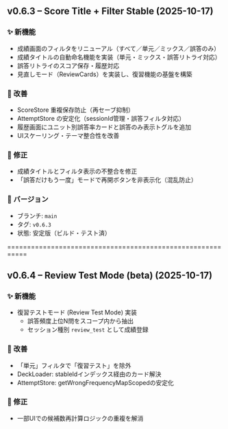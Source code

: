 ## v0.6.3 – Score Title + Filter Stable (2025-10-17)

### ✨ 新機能
- 成績画面のフィルタをリニューアル（すべて／単元／ミックス／誤答のみ）
- 成績タイトルの自動命名機能を実装（単元・ミックス・誤答リトライ対応）
- 誤答リトライのスコア保存・履歴対応
- 見直しモード（ReviewCards）を実装し、復習機能の基盤を構築

### 🧩 改善
- ScoreStore 重複保存防止（再セーブ抑制）
- AttemptStore の安定化（sessionId管理・誤答フィルタ対応）
- 履歴画面にユニット別誤答率カードと誤答のみ表示トグルを追加
- UIスケーリング・テーマ整合性を改善

### 🐞 修正
- 成績タイトルとフィルタ表示の不整合を修正
- 「誤答だけもう一度」モードで再開ボタンを非表示化（混乱防止）

### 🔖 バージョン
- ブランチ: `main`
- タグ: `v0.6.3`
- 状態: 安定版（ビルド・テスト済）

===========================================================
## v0.6.4 – Review Test Mode (beta) (2025-10-17)

### ✨ 新機能
- 復習テストモード (Review Test Mode) 実装
  - 誤答頻度上位N問をスコープ内から抽出
  - セッション種別 `review_test` として成績登録

### 🧩 改善
- 「単元」フィルタで「復習テスト」を除外
- DeckLoader: stableIdインデックス経由のカード解決
- AttemptStore: getWrongFrequencyMapScopedの安定化

### 🐞 修正
- 一部UIでの候補数再計算ロジックの重複を解消
